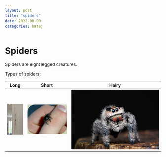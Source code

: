 ```yaml
---
layout: post
title: "spiders"
date: 2022-08-09
categories: kateg
---
```


# Spiders

Spiders are eight legged creatures.

Types of spiders:

| Long | Short | Hairy |
|-|-|-|
| <img src="long_spider.webp" width="100px" height="100px"> | ![Short Spider](short_spider.jpg) | ![Hairy Spider](hairy_spider.jpg) |
